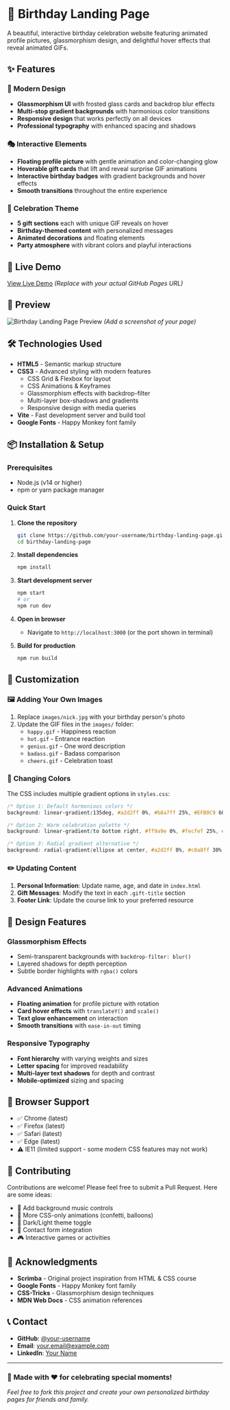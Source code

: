 # 🎉 Birthday Landing Page

A beautiful, interactive birthday celebration website featuring animated profile pictures, glassmorphism design, and delightful hover effects that reveal animated GIFs.

## ✨ Features

### 🎨 **Modern Design**
- **Glassmorphism UI** with frosted glass cards and backdrop blur effects
- **Multi-stop gradient backgrounds** with harmonious color transitions
- **Responsive design** that works perfectly on all devices
- **Professional typography** with enhanced spacing and shadows

### 🎭 **Interactive Elements**
- **Floating profile picture** with gentle animation and color-changing glow
- **Hoverable gift cards** that lift and reveal surprise GIF animations
- **Interactive birthday badges** with gradient backgrounds and hover effects
- **Smooth transitions** throughout the entire experience

### 🎂 **Celebration Theme**
- **5 gift sections** each with unique GIF reveals on hover
- **Birthday-themed content** with personalized messages
- **Animated decorations** and floating elements
- **Party atmosphere** with vibrant colors and playful interactions

## 🚀 Live Demo

[View Live Demo](https://your-username.github.io/birthday-landing-page) *(Replace with your actual GitHub Pages URL)*

## 📸 Preview

![Birthday Landing Page Preview](preview.png) *(Add a screenshot of your page)*

## 🛠️ Technologies Used

- **HTML5** - Semantic markup structure
- **CSS3** - Advanced styling with modern features
  - CSS Grid & Flexbox for layout
  - CSS Animations & Keyframes
  - Glassmorphism effects with backdrop-filter
  - Multi-layer box-shadows and gradients
  - Responsive design with media queries
- **Vite** - Fast development server and build tool
- **Google Fonts** - Happy Monkey font family

## 📦 Installation & Setup

### Prerequisites
- Node.js (v14 or higher)
- npm or yarn package manager

### Quick Start

1. **Clone the repository**
   ```bash
   git clone https://github.com/your-username/birthday-landing-page.git
   cd birthday-landing-page
   ```

2. **Install dependencies**
   ```bash
   npm install
   ```

3. **Start development server**
   ```bash
   npm start
   # or
   npm run dev
   ```

4. **Open in browser**
   - Navigate to `http://localhost:3000` (or the port shown in terminal)

5. **Build for production**
   ```bash
   npm run build
   ```

## 🎯 Customization

### 🖼️ **Adding Your Own Images**
1. Replace `images/nick.jpg` with your birthday person's photo
2. Update the GIF files in the `images/` folder:
   - `happy.gif` - Happiness reaction
   - `hot.gif` - Entrance reaction
   - `genius.gif` - One word description
   - `badass.gif` - Badass comparison
   - `cheers.gif` - Celebration toast

### 🎨 **Changing Colors**
The CSS includes multiple gradient options in `styles.css`:
```css
/* Option 1: Default harmonious colors */
background: linear-gradient(135deg, #a2d2ff 0%, #b8a7ff 25%, #EFB0C9 60%, #ffb3d9 100%);

/* Option 2: Warm celebration palette */
background: linear-gradient(to bottom right, #ff9a9e 0%, #fecfef 25%, #fecfef 50%, #ffd89b 100%);

/* Option 3: Radial gradient alternative */
background: radial-gradient(ellipse at center, #a2d2ff 0%, #c8a8ff 30%, #EFB0C9 70%, #ff99cc 100%);
```

### ✏️ **Updating Content**
1. **Personal Information**: Update name, age, and date in `index.html`
2. **Gift Messages**: Modify the text in each `.gift-title` section
3. **Footer Link**: Update the course link to your preferred resource

## 🎨 Design Features

### **Glassmorphism Effects**
- Semi-transparent backgrounds with `backdrop-filter: blur()`
- Layered shadows for depth perception
- Subtle border highlights with `rgba()` colors

### **Advanced Animations**
- **Floating animation** for profile picture with rotation
- **Card hover effects** with `translateY()` and `scale()`
- **Text glow enhancement** on interaction
- **Smooth transitions** with `ease-in-out` timing

### **Responsive Typography**
- **Font hierarchy** with varying weights and sizes
- **Letter spacing** for improved readability
- **Multi-layer text shadows** for depth and contrast
- **Mobile-optimized** sizing and spacing

## 📱 Browser Support

- ✅ Chrome (latest)
- ✅ Firefox (latest)
- ✅ Safari (latest)
- ✅ Edge (latest)
- ⚠️ IE11 (limited support - some modern CSS features may not work)

## 🤝 Contributing

Contributions are welcome! Please feel free to submit a Pull Request. Here are some ideas:

- 🎵 Add background music controls
- 🎊 More CSS-only animations (confetti, balloons)
- 🌙 Dark/Light theme toggle
- 📧 Contact form integration
- 🎮 Interactive games or activities

## 🙏 Acknowledgments

- **Scrimba** - Original project inspiration from HTML & CSS course
- **Google Fonts** - Happy Monkey font family
- **CSS-Tricks** - Glassmorphism design techniques
- **MDN Web Docs** - CSS animation references

## 📞 Contact

- **GitHub**: [@your-username](https://github.com/your-username)
- **Email**: your.email@example.com
- **LinkedIn**: [Your Name](https://linkedin.com/in/your-profile)

---

### 🎁 **Made with ❤️ for celebrating special moments!**

*Feel free to fork this project and create your own personalized birthday pages for friends and family.*
